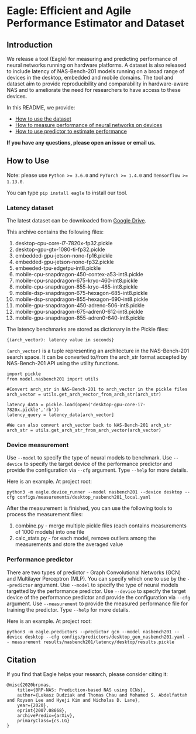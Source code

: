 # Eagle: Efficient and Agile Performance Estimator and Dataset

## Introduction
We release a tool (Eagle) for measuring and predicting performance of neural networks running on hardware platforms.
A dataset is also released to include latency of NAS-Bench-201 models running on a broad range of devices in the desktop, embedded and mobile domains.
The tool and dataset aim to provide reproducibility and comparability in hardware-aware NAS and to ameliorate the need for researchers to have access to these devices.

In this README, we provide:
- [How to use the dataset](#Latency-dataset)
- [How to measure performance of neural networks on devices](#Device-measurement)
- [How to use predictor to estimate performance](#Performance-predictor)

**If you have any questions, please open an issue or email us.**

## How to Use

Note: please use `Python >= 3.6.0` and `PyTorch >= 1.4.0` and `Tensorflow >= 1.13.0`.

You can type `pip install eagle` to install our tool.

### Latency dataset

The latest dataset can be downloaded from [Google Drive](https://drive.google.com/drive/folders/1lywFtYt6Y89nYbeDfqobU8TZAdFdZIbd?usp=sharing).

This archive contains the following files:
1. desktop-cpu-core-i7-7820x-fp32.pickle
2. desktop-gpu-gtx-1080-ti-fp32.pickle  
3. embedded-gpu-jetson-nono-fp16.pickle 
4. embedded-gpu-jetson-nono-fp32.pickle 
5. embeeded-tpu-edgetpu-int8.pickle    
6. mobile-cpu-snapdragon-450-contex-a53-int8.pickle
7. mobile-cpu-snapdragon-675-kryo-460-int8.pickle
8. mobile-cpu-snapdragon-855-kryo-485-int8.pickle
9. mobile-dsp-snapdragon-675-hexagon-685-int8.pickle
10. mobile-dsp-snapdragon-855-hexagon-690-int8.pickle
11. mobile-gpu-snapdragon-450-adreno-506-int8.pickle 
12. mobile-gpu-snapdragon-675-adren0-612-int8.pickle        
13. mobile-gpu-snapdragon-855-adren0-640-int8.pickle        

The latency benchmarks are stored as dictionary in the Pickle files:

```
{(arch_vector): latency value in seconds}
```

`(arch_vector)` is a tuple representing an architecture in the NAS-Bench-201 search space. It can be converted to/from the arch_str format accepted by NAS-Bench-201 API using the utility functions.

```
import pickle
from model.nasbench201 import utils

#Convert arch_str in NAS-Bench-201 to arch_vector in the pickle files
arch_vector = utils.get_arch_vector_from_arch_str(arch_str) 

latency_data = pickle.load(open('desktop-gpu-core-i7-7820x.pickle','rb'))
latency_query = latency_data[arch_vector]

#We can also convert arch_vector back to NAS-Bench-201 arch_str
arch_str = utils.get_arch_str_from_arch_vector(arch_vector) 
```

### Device measurement

Use `--model` to specify the type of neural models to benchmark. Use `--device` to specify the target device of the performance predictor and provide the configuration via `--cfg` argument. Type `--help` for more details.

Here is an example. At project root:
```
python3 -m eagle.device_runner --model nasbench201 --device desktop --cfg configs/measurements/desktop_nasbench201_local.yaml
```

After the measurement is finished, you can use the following tools to process the measurement files:
1. combine.py - merge multiple pickle files (each contains measurements of 1000 models) into one file
2. calc_stats.py - for each model, remove outliers among the measurements and store the averaged value

### Performance predictor

There are two types of predictor - Graph Convolutional Networks (GCN) and Multilayer Perceptron (MLP). You can specify which one to use by the `--predictor` argument. Use `--model` to specify the type of neural models targetted by the performance predictor. Use `--device` to specify the target device of the performance predictor and provide the configuration via `--cfg` argument. Use `--measurement` to provide the measured performance file for training the predictor. Type `--help` for more details.

Here is an example. At project root:
```
python3 -m eagle.predictors --predictor gcn --model nasbench201 --device desktop --cfg configs/predictors/desktop_gen_nasbench201.yaml -- measurement results/nasbench201/latency/desktop/results.pickle
```

## Citation

If you find that Eagle helps your research, please consider citing it:
```
@misc{2020brpnas,
    title={BRP-NAS: Prediction-based NAS using GCNs},
    author={Lukasz Dudziak and Thomas Chau and Mohamed S. Abdelfattah and Royson Lee and Hyeji Kim and Nicholas D. Lane},
    year={2020},
    eprint{2007.08668},
    archivePredix={arXiv},
    primaryClass={cs.LG}
}
```
